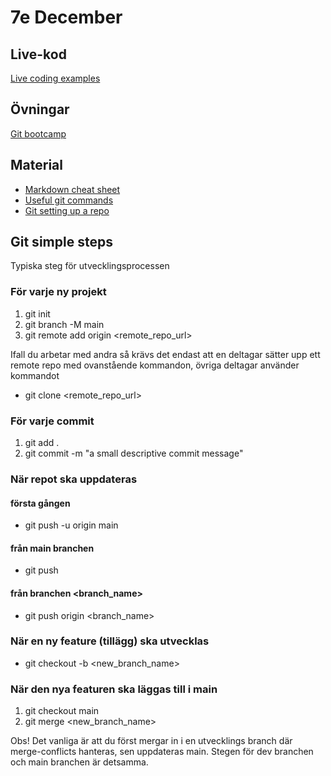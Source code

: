 # 7e December

## Live-kod

[Live coding examples](live-coding/)

## Övningar

[Git bootcamp](exercise/git-bootcamp/README.md)

## Material

- [Markdown cheat sheet](https://www.markdownguide.org/cheat-sheet/)
- [Useful git commands](https://www.freecodecamp.org/news/10-important-git-commands-that-every-developer-should-know/)
- [Git setting up a repo](https://www.atlassian.com/git/tutorials/setting-up-a-repository)

## Git simple steps
Typiska steg för utvecklingsprocessen

### För varje ny projekt
1. git init
2. git branch -M main
3. git remote add origin <remote_repo_url>
  
Ifall du arbetar med andra så krävs det endast att en deltagar sätter upp ett remote repo med ovanstående kommandon, övriga deltagar använder kommandot
- git clone <remote_repo_url>

### För varje commit
1. git add .
2. git commit -m "a small descriptive commit message"

### När repot ska uppdateras

#### första gången
- git push -u origin main

#### från main branchen
- git push

#### från branchen <branch_name>
- git push origin <branch_name>

### När en ny feature (tillägg) ska utvecklas
- git checkout -b <new_branch_name>

### När den nya featuren ska läggas till i main
1. git checkout main
2. git merge <new_branch_name>

Obs! Det vanliga är att du först mergar in i en utvecklings branch där merge-conflicts hanteras, sen uppdateras main. Stegen för dev branchen och main branchen är detsamma.


